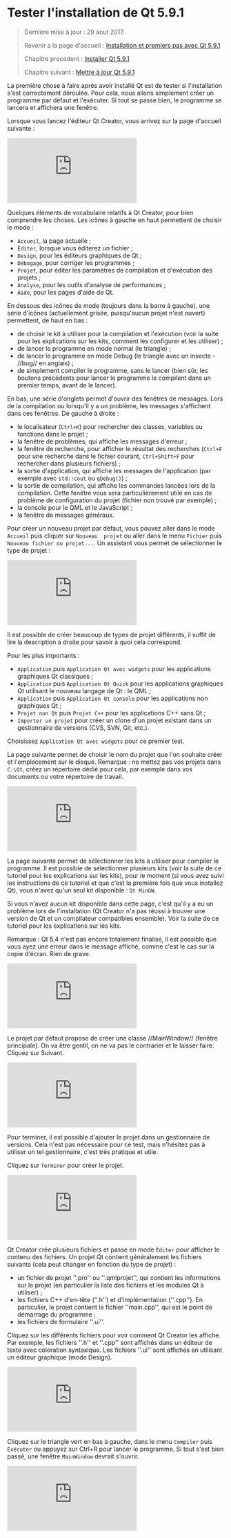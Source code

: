 # Tester l'installation de Qt 5.9.1

> Dernière mise à jour : 29 aout 2017.
>
> Revenir a la page d'accueil : [Installation et premiers pas avec Qt 5.9.1](index.md)
>
> Chapitre precedent : [Installer Qt 5.9.1](install.md)
>
> Chapitre suivant : [Mettre à jour Qt 5.9.1](update.md)

La première chose à faire après avoir installé Qt est de tester si l'installation s'est correctement déroulée. 
Pour cela, nous allons simplement créer un programme par défaut et l'exécuter. Si tout se passe bien, le 
programme se lancera et affichera une fenêtre.

Lorsque vous lancez l'éditeur Qt Creator, vous arrivez sur la page d'accueil suivante :

![Page d'acceuil](http://guillaume.belz.free.fr/lib/exe/fetch.php?w=500&media=install_10.png)

Quelques éléments de vocabulaire relatifs à Qt Creator, pour bien comprendre les choses. Les icônes à gauche 
en haut permettent de choisir le mode : 

  * `Accueil`, la page actuelle ;
  * `Éditer`, lorsque vous éditerez un fichier ;
  * `Design`, pour les éditeurs graphiques de Qt ;
  * `Débogage`, pour corriger les programmes ;
  * `Projet`, pour éditer les paramètres de compilation et d'exécution des projets ;
  * `Analyse`, pour les outils d'analyse de performances ;
  * `Aide`, pour les pages d'aide de Qt.

En dessous des icônes de mode (toujours dans la barre à gauche), une série d'icônes (actuellement grisée, 
puisqu'aucun projet n'est ouvert) permettent, de haut en bas :

  * de choisir le kit à utiliser pour la compilation et l'exécution (voir la suite pour les explications sur 
  les kits, comment les configurer et les utiliser) ;
  * de lancer le programme en mode normal (le triangle) ;
  * de lancer le programme en mode Debug (le triangle avec un insecte - //bug// en anglais) ;
  * de simplement compiler le programme, sans le lancer (bien sûr, les boutons précédents pour lancer le 
  programme le compilent dans un premier temps, avant de le lancer).

En bas, une série d'onglets permet d'ouvrir des fenêtres de messages. Lors de la compilation ou lorsqu'il 
y a un problème, les messages s'affichent dans ces fenêtres. De gauche à droite :

  * le localisateur (`Ctrl+K`) pour rechercher des classes, variables ou fonctions dans le projet ;
  * la fenêtre de problèmes, qui affiche les messages d'erreur ;
  * la fenêtre de recherche, pour afficher le résultat des recherches (`Ctrl+F` pour une recherche dans le 
  fichier courant, `Ctrl+Shift+F` pour rechercher dans plusieurs fichiers) ;
  * la sortie d'application, qui affiche les messages de l'application (par exemple avec `std::cout` ou `qDebug()`) ;
  * la sortie de compilation, qui affiche les commandes lancées lors de la compilation. Cette fenêtre vous 
  sera particulièrement utile en cas de problème de configuration du projet (fichier non trouvé par exemple) ;
  * la console pour le QML et le JavaScript ;
  * la fenêtre de messages généraux.

Pour créer un nouveau projet par défaut, vous pouvez aller dans le mode `Accueil` puis cliquer sur `Nouveau 
projet` ou aller dans le menu `Fichier` puis `Nouveau fichier ou projet...`. Un assistant vous permet de sélectionner 
le type de projet :

![Page d'acceuil](http://guillaume.belz.free.fr/lib/exe/fetch.php?media=install_11.png)

Il est possible de créer beaucoup de types de projet différents, il suffit de lire la description à droite pour 
savoir à quoi cela correspond.

Pour les plus importants :

  * `Application` puis `Application Qt avec widgets` pour les applications graphiques Qt classiques ;
  * `Application` puis `Application Qt Quick` pour les applications graphiques Qt utilisant le nouveau langage de Qt : le QML ;
  * `Application` puis `Application Qt console` pour les applications non graphiques Qt ;
  * `Projet non Qt` puis `Projet C++` pour les applications C++ sans Qt ;
  * `Importer un projet` pour créer un clone d'un projet existant dans un gestionnaire de versions (CVS, SVN, Git, etc.).

Choisissez `Application Qt avec widgets` pour ce premier test.

La page suivante permet de choisir le nom du projet que l'on souhaite créer et l'emplacement sur le disque. 
Remarque : ne mettez pas vos projets dans `C:\Qt`, créez un répertoire dédié pour cela, par exemple dans vos 
documents ou votre répertoire de travail.

![Page d'acceuil](http://guillaume.belz.free.fr/lib/exe/fetch.php?media=install_12.png)

La page suivante permet de sélectionner les kits à utiliser pour compiler le programme. Il est possible de 
sélectionner plusieurs kits (voir la suite de ce tutoriel pour les explications sur les kits), pour le moment 
(si vous avez suivi les instructions de ce tutoriel et que c'est la première fois que vous installez Qt), vous 
n'avez qu'un seul kit disponible : `Qt MinGW`.

Si vous n'avez aucun kit disponible dans cette page, c'est qu'il y a eu un problème lors de l'installation (Qt 
Creator n'a pas réussi à trouver une version de Qt et un compilateur compatibles ensemble). Voir la suite de ce 
tutoriel pour les explications sur les kits.

Remarque : Qt 5.4 n'est pas encore totalement finalisé, il est possible que vous ayez une erreur dans le message
affiché, comme c'est le cas sur la copie d'écran. Rien de grave.

![Page d'acceuil](http://guillaume.belz.free.fr/lib/exe/fetch.php?media=install_13.png)

Le projet par défaut propose de créer une classe //MainWindow// (fenêtre principale). On va être gentil, on ne va 
pas le contrarier et le laisser faire. Cliquez sur Suivant.

![Page d'acceuil](http://guillaume.belz.free.fr/lib/exe/fetch.php?media=install_14.png)

Pour terminer, il est possible d'ajouter le projet dans un gestionnaire de versions. Cela n'est pas nécessaire 
pour ce test, mais n'hésitez pas à utiliser un tel gestionnaire, c'est très pratique et utile.

Cliquez sur `Terminer` pour créer le projet.

![Page d'acceuil](http://guillaume.belz.free.fr/lib/exe/fetch.php?media=install_15.png)

Qt Creator crée plusieurs fichiers et passe en mode `Éditer` pour afficher le contenu des fichiers. Un projet
Qt contient généralement les fichiers suivants (cela peut changer en fonction du type de projet) :

  * un fichier de projet ''.pro'' ou ''.qmlprojet'', qui contient les informations sur le projet (en particulier 
  la liste des fichiers et les modules Qt à utiliser) ;
  * les fichiers C++ d'en-tête (''.h'') et d'implémentation (''.cpp''). En particulier, le projet contient le 
  fichier ''main.cpp'', qui est le point de démarrage du programme ;
  * les fichiers de formulaire ''.ui''.

Cliquez sur les différents fichiers pour voir comment Qt Creator les affiche. Par exemple, les fichiers ''.h'' et 
''.cpp'' sont affichés dans un éditeur de texte avec coloration syntaxique. Les fichiers ''.ui'' sont affichés en 
utilisant un éditeur graphique (mode Design).

![Page d'acceuil](http://guillaume.belz.free.fr/lib/exe/fetch.php?media=install_16.png)

Cliquez sur le triangle vert en bas à gauche, dans le menu `Compiler` puis `Exécuter` ou appuyez sur Ctrl+R pour 
lancer le programme. Si tout s'est bien passé, une fenêtre `MainWindow` devrait s'ouvrir.

![Page d'acceuil](http://guillaume.belz.free.fr/lib/exe/fetch.php?media=install_17.png)
